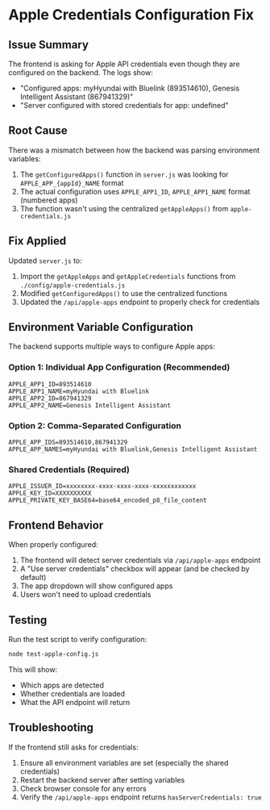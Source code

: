 # Apple Credentials Configuration Fix

## Issue Summary

The frontend is asking for Apple API credentials even though they are configured on the backend. The logs show:
- "Configured apps: myHyundai with Bluelink (893514610), Genesis Intelligent Assistant (867941329)"
- "Server configured with stored credentials for app: undefined"

## Root Cause

There was a mismatch between how the backend was parsing environment variables:
1. The `getConfiguredApps()` function in `server.js` was looking for `APPLE_APP_{appId}_NAME` format
2. The actual configuration uses `APPLE_APP1_ID`, `APPLE_APP1_NAME` format (numbered apps)
3. The function wasn't using the centralized `getAppleApps()` from `apple-credentials.js`

## Fix Applied

Updated `server.js` to:
1. Import the `getAppleApps` and `getAppleCredentials` functions from `./config/apple-credentials.js`
2. Modified `getConfiguredApps()` to use the centralized functions
3. Updated the `/api/apple-apps` endpoint to properly check for credentials

## Environment Variable Configuration

The backend supports multiple ways to configure Apple apps:

### Option 1: Individual App Configuration (Recommended)
```
APPLE_APP1_ID=893514610
APPLE_APP1_NAME=myHyundai with Bluelink
APPLE_APP2_ID=867941329
APPLE_APP2_NAME=Genesis Intelligent Assistant
```

### Option 2: Comma-Separated Configuration
```
APPLE_APP_IDS=893514610,867941329
APPLE_APP_NAMES=myHyundai with Bluelink,Genesis Intelligent Assistant
```

### Shared Credentials (Required)
```
APPLE_ISSUER_ID=xxxxxxxx-xxxx-xxxx-xxxx-xxxxxxxxxxxx
APPLE_KEY_ID=XXXXXXXXXX
APPLE_PRIVATE_KEY_BASE64=base64_encoded_p8_file_content
```

## Frontend Behavior

When properly configured:
1. The frontend will detect server credentials via `/api/apple-apps` endpoint
2. A "Use server credentials" checkbox will appear (and be checked by default)
3. The app dropdown will show configured apps
4. Users won't need to upload credentials

## Testing

Run the test script to verify configuration:
```bash
node test-apple-config.js
```

This will show:
- Which apps are detected
- Whether credentials are loaded
- What the API endpoint will return

## Troubleshooting

If the frontend still asks for credentials:
1. Ensure all environment variables are set (especially the shared credentials)
2. Restart the backend server after setting variables
3. Check browser console for any errors
4. Verify the `/api/apple-apps` endpoint returns `hasServerCredentials: true`